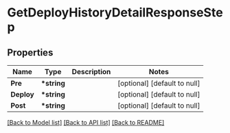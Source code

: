 # GetDeployHistoryDetailResponseStep

## Properties

| Name       | Type         | Description | Notes                        |
| ---------- | ------------ | ----------- | ---------------------------- |
| **Pre**    | **\*string** |             | [optional] [default to null] |
| **Deploy** | **\*string** |             | [optional] [default to null] |
| **Post**   | **\*string** |             | [optional] [default to null] |

[[Back to Model list]](../README.md#documentation-for-models) [[Back to API list]](../README.md#documentation-for-api-endpoints) [[Back to README]](../README.md)
